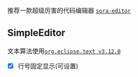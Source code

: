 推荐一款超级厉害的代码编辑器 [`sora-editor`](https://github.com/Rosemoe/sora-editor)  
## SimpleEditor
文本算法使用[`org.eclipse.text v3.12.0`](https://mvnrepository.com/artifact/org.eclipse.platform/org.eclipse.text/3.12.0)  
- [x] 行号固定显示(可设置)
